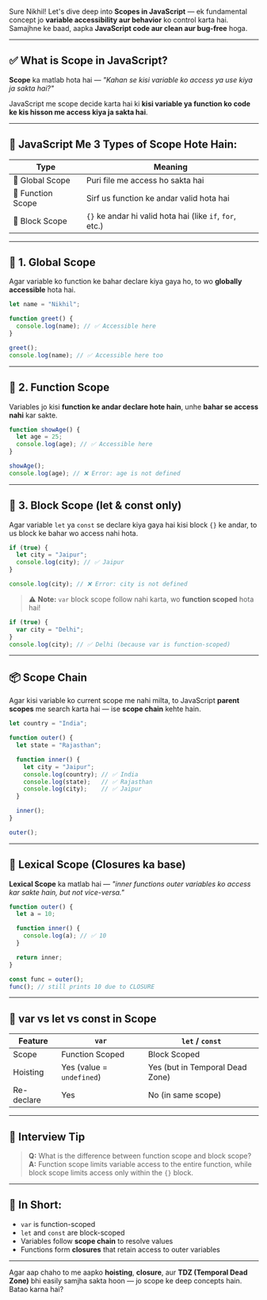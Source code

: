 Sure Nikhil! Let's dive deep into **Scopes in JavaScript** — ek fundamental concept jo **variable accessibility aur behavior** ko control karta hai. Samajhne ke baad, aapka **JavaScript code aur clean aur bug-free** hoga.

---

## ✅ What is Scope in JavaScript?

**Scope** ka matlab hota hai — _"Kahan se kisi variable ko access ya use kiya ja sakta hai?"_

JavaScript me scope decide karta hai ki **kisi variable ya function ko code ke kis hisson me access kiya ja sakta hai**.

---

## 🧠 JavaScript Me 3 Types of Scope Hote Hain:

| Type                | Meaning |
|---------------------|---------|
| 🔹 Global Scope      | Puri file me access ho sakta hai |
| 🔸 Function Scope    | Sirf us function ke andar valid hota hai |
| 🔹 Block Scope       | `{}` ke andar hi valid hota hai (like `if`, `for`, etc.) |

---

## 🔹 1. Global Scope

Agar variable ko function ke bahar declare kiya gaya ho, to wo **globally accessible** hota hai.

```js
let name = "Nikhil";

function greet() {
  console.log(name); // ✅ Accessible here
}

greet();
console.log(name); // ✅ Accessible here too
```

---

## 🔸 2. Function Scope

Variables jo kisi **function ke andar declare hote hain**, unhe **bahar se access nahi** kar sakte.

```js
function showAge() {
  let age = 25;
  console.log(age); // ✅ Accessible here
}

showAge();
console.log(age); // ❌ Error: age is not defined
```

---

## 🔹 3. Block Scope (let & const only)

Agar variable `let` ya `const` se declare kiya gaya hai kisi block `{}` ke andar, to us block ke bahar wo access nahi hota.

```js
if (true) {
  let city = "Jaipur";
  console.log(city); // ✅ Jaipur
}

console.log(city); // ❌ Error: city is not defined
```

> ⚠️ **Note:** `var` block scope follow nahi karta, wo **function scoped** hota hai!

```js
if (true) {
  var city = "Delhi";
}
console.log(city); // ✅ Delhi (because var is function-scoped)
```

---

## 📦 Scope Chain

Agar kisi variable ko current scope me nahi milta, to JavaScript **parent scopes** me search karta hai — ise **scope chain** kehte hain.

```js
let country = "India";

function outer() {
  let state = "Rajasthan";

  function inner() {
    let city = "Jaipur";
    console.log(country); // ✅ India
    console.log(state);   // ✅ Rajasthan
    console.log(city);    // ✅ Jaipur
  }

  inner();
}

outer();
```

---

## 🚀 Lexical Scope (Closures ka base)

**Lexical Scope** ka matlab hai — _"inner functions outer variables ko access kar sakte hain, but not vice-versa."_

```js
function outer() {
  let a = 10;

  function inner() {
    console.log(a); // ✅ 10
  }

  return inner;
}

const func = outer();
func(); // still prints 10 due to CLOSURE
```

---

## 📌 var vs let vs const in Scope

| Feature        | `var`           | `let` / `const`        |
|----------------|------------------|-------------------------|
| Scope          | Function Scoped  | Block Scoped            |
| Hoisting       | Yes (value = `undefined`) | Yes (but in Temporal Dead Zone) |
| Re-declare     | Yes              | No (in same scope)      |

---

## 🧪 Interview Tip

> **Q:** What is the difference between function scope and block scope?  
> **A:** Function scope limits variable access to the entire function, while block scope limits access only within the `{}` block.

---

## 🧠 In Short:

- `var` is function-scoped  
- `let` and `const` are block-scoped  
- Variables follow **scope chain** to resolve values  
- Functions form **closures** that retain access to outer variables

---

Agar aap chaho to me aapko **hoisting**, **closure**, aur **TDZ (Temporal Dead Zone)** bhi easily samjha sakta hoon — jo scope ke deep concepts hain. Batao karna hai?
